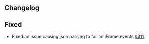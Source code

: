 
## Changelog

## Fixed
- Fixed an issue causing json parsing to fail on iFrame events [#311](https://github.com/readyplayerme/rpm-unity-sdk-core/pull/311/)
